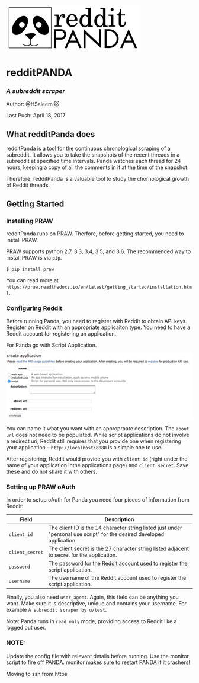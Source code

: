 ![](logo/logo_full.png)

# redditPANDA
### *A subreddit scraper*

Author: @HSaleem :cat:

Last Push: April 18, 2017

## What redditPanda does

redditPanda is a tool for the continuous chronological scraping of a subreddit. It allows you to take the snapshots of the recent threads in a subreddit at specified time intervals. Panda watches each thread for 24 hours, keeping a copy of all the comments in it at the time of the snapshot.  

Therefore, redditPanda is a valuable tool to study the chornological growth of Reddit threads. 

## Getting Started

### Installing PRAW
redditPanda runs on PRAW. Therfore, before getting started, you need to install PRAW.

PRAW supports python 2.7, 3.3, 3.4, 3.5, and 3.6. The recommended way to install PRAW is via `pip`.

```
$ pip install praw
```

You can read more at `https://praw.readthedocs.io/en/latest/getting_started/installation.html`.

### Configuring Reddit
Before running Panda, you need to register with Reddit to obtain API keys. [Register](https://www.reddit.com/prefs/apps/) on Reddit with an appropriate applicaiton type. You need to have a Reddit account for registering an application.

For Panda go with Script Application.

![](logo/praw.png)

You can name it what you want with an approproate description. The `about url` does not need to be populated.
While script applications do not involve a redirect uri, Reddit still requires that you provide one when registering your application – `http://localhost:8080` is a simple one to use. 

After registering, Reddit would provide you with `client id` (right under the name of your application inthe applications page) and `client secret`. Save these and do not share it with others.

### Setting up PRAW oAuth
In order to setup oAuth for Panda you need four pieces of information from Reddit:

Field | Description
--- | --- 
`client_id` | The client ID is the 14 character string listed just under "personal use script" for the desired developed application
`client_secret` | The client secret is the 27 character string listed adjacent to secret for the application.
`password` | The password for the Reddit account used to register the script application.
`username` | The username of the Reddit account used to register the script application.

Finally, you also need `user_agent`. Again, this field can be anything you want. Make sure it is descriptive, unique and contains your username. For example `A subreddit scraper by u/test`. 

Note: Panda runs in `read only` mode, providing access to Reddit like a logged out user.

### NOTE: 
Update the config file with relevant details before running.
Use the monitor script to fire off PANDA. monitor makes sure to restart PANDA if it crashers!

Moving to ssh from https
 
